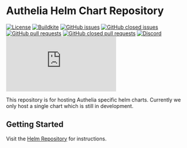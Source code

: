# Authelia Helm Chart Repository

[![License](https://img.shields.io/github/license/authelia/chartrepo?style=for-the-badge)](https://opensource.org/licenses/Apache-2.0)
[![Buildkite](https://img.shields.io/buildkite/883807cdeec091e05a9dd6dbbd1eb401f51f360d00e758f49a/master?style=for-the-badge)](https://buildkite.com/authelia/charts)
[![GitHub issues](https://img.shields.io/github/issues-raw/authelia/chartrepo?style=for-the-badge)](https://github.com/authelia/chartrepo/issues?q=is%3Aopen+is%3Aissue)
[![GitHub closed issues](https://img.shields.io/github/issues-closed-raw/authelia/chartrepo?style=for-the-badge)](https://github.com/authelia/chartrepo/issues?q=is%3Aissue+is%3Aclosed)
[![GitHub pull requests](https://img.shields.io/github/issues-pr-raw/authelia/chartrepo?style=for-the-badge)](https://github.com/authelia/chartrepo/pulls?q=is%3Aopen+is%3Apr)
[![GitHub closed pull requests](https://img.shields.io/github/issues-pr-closed-raw/authelia/chartrepo?style=for-the-badge)](https://github.com/authelia/chartrepo/pulls?q=is%3Apr+is%3Aclosed)
[![Discord](https://img.shields.io/discord/707844280412012608?label=discord&style=for-the-badge)](https://discord.authelia.com)
[![Matrix](https://img.shields.io/matrix/authelia:matrix.org?label=matrix&style=for-the-badge)](https://riot.im/app/#/room/#authelia:matrix.org)

This repository is for hosting Authelia specific helm charts. Currently we only host a single chart which is still in
development.

## Getting Started

Visit the [Helm Repository](https://charts.authelia.com) for instructions.
